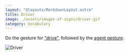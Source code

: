 ```yaml
---
layout: "@layouts/MarkdownLayout.astro"
title: Driver
image: ./assets/images-of-signs/driver.gif
category: Vocabulary
---
```


Do the gesture for ["drive"](./drive),
followed by the [agent gesture](../resources/definitions#agent-gesture).

![Driver](@signs/driver.gif)
